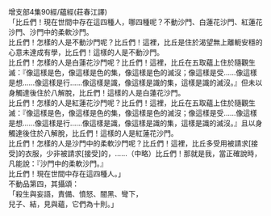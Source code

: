 增支部4集90經/蘊經(莊春江譯)  
「比丘們！現在世間中存在這四種人，哪四種呢？不動沙門、白蓮花沙門、紅蓮花沙門、沙門中的柔軟沙門。  
比丘們！怎樣的人是不動沙門呢？比丘們！這裡，比丘是住於渴望無上離軛安穩的心意未達成有學，比丘們！這樣的人是不動沙門。  
比丘們！怎樣的人是白蓮花沙門呢？比丘們！這裡，比丘在五取蘊上住於隨觀生滅：『像這樣是色，像這樣是色的集，像這樣是色的滅沒；像這樣是受……像這樣是想……像這樣是行……像這樣是識，像這樣是識的集，這樣是識的滅沒。』但未以身觸達後住於八解脫，比丘們！這樣的人是白蓮花沙門。  
比丘們！怎樣的人是紅蓮花沙門呢？比丘們！這裡，比丘在五取蘊上住於隨觀生滅：『像這樣是色，像這樣是色的集，像這樣是色的滅沒；像這樣是受……像這樣是想……像這樣是行……像這樣是識，像這樣是識的集，這樣是識的滅沒。』且以身觸達後住於八解脫，比丘們！這樣的人是紅蓮花沙門。  
比丘們！怎樣的人是沙門中的柔軟沙門呢？比丘們！這裡，比丘多受用被請求[接受]的衣服，少非被請求[接受]的，……（中略）比丘們！那就是我，當正確說時，凡能說：『沙門中的柔軟沙門。』  
比丘們！現在世間中存在這四種人。」  
不動品第四，其攝頌：  
「殺生與妄語，責備、憤怒、闇黑、彎下，  
兒子、結，見與蘊，它們為十則。」  
  
  
